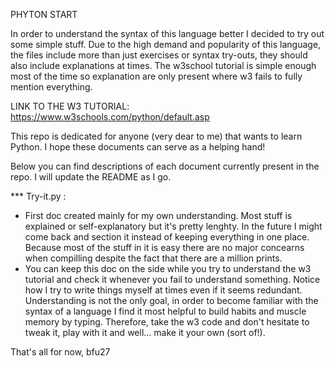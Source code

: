 PHYTON START

In order to understand the syntax of this language better I decided to try out some simple stuff. Due to the high demand and popularity of this language, the files include more than just exercises or syntax try-outs, they should also include explanations at times. The w3school tutorial is simple enough most of the time so explanation are only present where w3 fails to fully mention everything.

LINK TO THE W3 TUTORIAL: https://www.w3schools.com/python/default.asp

This repo is dedicated for anyone (very dear to me) that wants to learn Python. I hope these documents can serve as a helping hand!

Below you can find descriptions of each document currently present in the repo. I will update the README as I go.

*** Try-it.py :

  - First doc created mainly for my own understanding. Most stuff is explained or self-explanatory but it's pretty lenghty. In the future I might come back and section it instead of keeping everything in one place. Because most of the stuff in it is easy there are no major concearns when compilling despite the fact that there are a million prints.
  - You can keep this doc on the side while you try to understand the w3 tutorial and check it whenever you fail to understand something. Notice how I try to write things myself at times even if it seems redundant. Understanding is not the only goal, in order to become familiar with the syntax of a language I find it most helpful to build habits and muscle memory by typing. Therefore, take the w3 code and don't hesitate to tweak it, play with it and well... make it your own (sort of!).


That's all for now,
bfu27
